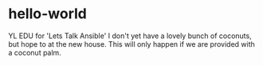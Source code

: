 # hello-world
YL EDU for 'Lets Talk Ansible'
I don't yet have a lovely bunch of coconuts, but hope to at the new house.  This will only happen if we are provided with a coconut palm.
